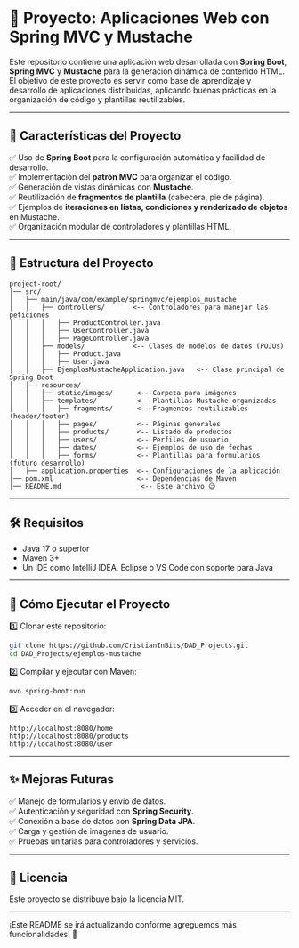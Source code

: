 # 📌 Proyecto: Aplicaciones Web con Spring MVC y Mustache

Este repositorio contiene una aplicación web desarrollada con **Spring Boot**, **Spring MVC** y **Mustache** para la generación dinámica de contenido HTML. El objetivo de este proyecto es servir como base de aprendizaje y desarrollo de aplicaciones distribuidas, aplicando buenas prácticas en la organización de código y plantillas reutilizables.

---

## 🚀 **Características del Proyecto**
✅ Uso de **Spring Boot** para la configuración automática y facilidad de desarrollo.  
✅ Implementación del **patrón MVC** para organizar el código.  
✅ Generación de vistas dinámicas con **Mustache**.  
✅ Reutilización de **fragmentos de plantilla** (cabecera, pie de página).  
✅ Ejemplos de **iteraciones en listas, condiciones y renderizado de objetos** en Mustache.  
✅ Organización modular de controladores y plantillas HTML.

---

## 📂 **Estructura del Proyecto**
```
project-root/
│── src/
│   ├── main/java/com/example/springmvc/ejemplos_mustache
│   │   ├── controllers/       <-- Controladores para manejar las peticiones
│   │   │   ├── ProductController.java
│   │   │   ├── UserController.java
│   │   │   ├── PageController.java
│   │   ├── models/            <-- Clases de modelos de datos (POJOs)
│   │   │   ├── Product.java
│   │   │   ├── User.java
│   │   ├── EjemplosMustacheApplication.java   <-- Clase principal de Spring Boot
│   ├── resources/
│   │   ├── static/images/      <-- Carpeta para imágenes
│   │   ├── templates/          <-- Plantillas Mustache organizadas
│   │   │   ├── fragments/      <-- Fragmentos reutilizables (header/footer)
│   │   │   ├── pages/          <-- Páginas generales
│   │   │   ├── products/       <-- Listado de productos
│   │   │   ├── users/          <-- Perfiles de usuario
│   │   │   ├── dates/          <-- Ejemplos de uso de fechas
│   │   │   ├── forms/          <-- Plantillas para formularios (futuro desarrollo)
│   ├── application.properties  <-- Configuraciones de la aplicación
│── pom.xml                     <-- Dependencias de Maven
│── README.md                    <-- Este archivo 😉
```

---

## 🛠 **Requisitos**
- Java 17 o superior
- Maven 3+
- Un IDE como IntelliJ IDEA, Eclipse o VS Code con soporte para Java

---

## 🔧 **Cómo Ejecutar el Proyecto**
1️⃣ Clonar este repositorio:
```sh
git clone https://github.com/CristianInBits/DAD_Projects.git
cd DAD_Projects/ejemplos-mustache
```
2️⃣ Compilar y ejecutar con Maven:
```sh
mvn spring-boot:run
```
3️⃣ Acceder en el navegador:
```
http://localhost:8080/home
http://localhost:8080/products
http://localhost:8080/user
```

---

## ✨ **Mejoras Futuras**
✅ Manejo de formularios y envío de datos.  
✅ Autenticación y seguridad con **Spring Security**.  
✅ Conexión a base de datos con **Spring Data JPA**.  
✅ Carga y gestión de imágenes de usuario.  
✅ Pruebas unitarias para controladores y servicios.  

---

## 📜 **Licencia**
Este proyecto se distribuye bajo la licencia MIT.

---

¡Este README se irá actualizando conforme agreguemos más funcionalidades! 🚀